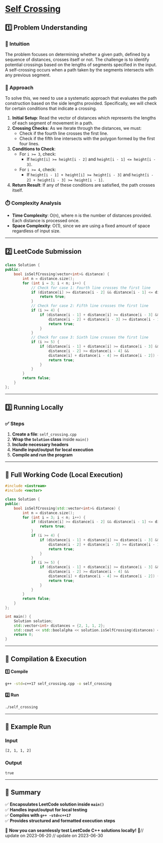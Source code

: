 # **[Self Crossing](https://leetcode.com/problems/self-crossing/description/)**  

## **1️⃣ Problem Understanding**  
### **📌 Intuition**  
The problem focuses on determining whether a given path, defined by a sequence of distances, crosses itself or not. The challenge is to identify potential crossings based on the lengths of segments specified in the input. A self-crossing occurs when a path taken by the segments intersects with any previous segment.

### **🚀 Approach**  
To solve this, we need to use a systematic approach that evaluates the path construction based on the side lengths provided. Specifically, we will check for certain conditions that indicate a crossing. 

1. **Initial Setup**: Read the vector of distances which represents the lengths of each segment of movement in a path.
2. **Crossing Checks**: As we iterate through the distances, we must:
   - Check if the fourth line crosses the first line.
   - Check if the fifth line intersects with the polygon formed by the first four lines.
3. **Conditions to Check**: 
   - For `i >= 3`, check:
     - If `height[i] >= height[i - 2]` and `height[i - 1] <= height[i - 3]`.
   - For `i >= 4`, check:
     - If `height[i - 1] + height[i] >= height[i - 3]` and `height[i - 2] + height[i - 3] >= height[i - 1]`.
4. **Return Result**: If any of these conditions are satisfied, the path crosses itself.

### **⏱️ Complexity Analysis**  
- **Time Complexity**: O(n), where n is the number of distances provided. Each distance is processed once.  
- **Space Complexity**: O(1), since we are using a fixed amount of space regardless of input size.

---  

## **2️⃣ LeetCode Submission**  
```cpp
class Solution {
public:
    bool isSelfCrossing(vector<int>& distance) {
        int n = distance.size();
        for (int i = 3; i < n; i++) {
            // Check for case 1: Fourth line crosses the first line
            if (distance[i] >= distance[i - 2] && distance[i - 1] <= distance[i - 3]) {
                return true;
            }
            // Check for case 2: Fifth line crosses the first line
            if (i >= 4) {
                if (distance[i - 1] + distance[i] >= distance[i - 3] &&
                    distance[i - 2] + distance[i - 3] >= distance[i - 1]) {
                    return true;
                }
            }
            // Check for case 3: Sixth line crosses the first line
            if (i >= 5) {
                if (distance[i - 1] + distance[i] >= distance[i - 3] &&
                    distance[i - 2] >= distance[i - 4] &&
                    distance[i] + distance[i - 4] >= distance[i - 2]) {
                    return true;
                }
            }
        }
        return false;
    }
};  
```  

---  

## **3️⃣ Running Locally**  
### **✅ Steps**  
1. **Create a file**: `self_crossing.cpp`  
2. **Wrap the `Solution` class** inside `main()`  
3. **Include necessary headers**  
4. **Handle input/output for local execution**  
5. **Compile and run the program**  

---  

## **📝 Full Working Code (Local Execution)**  
```cpp
#include <iostream>
#include <vector>

class Solution {
public:
    bool isSelfCrossing(std::vector<int>& distance) {
        int n = distance.size();
        for (int i = 3; i < n; i++) {
            if (distance[i] >= distance[i - 2] && distance[i - 1] <= distance[i - 3]) {
                return true;
            }
            if (i >= 4) {
                if (distance[i - 1] + distance[i] >= distance[i - 3] &&
                    distance[i - 2] + distance[i - 3] >= distance[i - 1]) {
                    return true;
                }
            }
            if (i >= 5) {
                if (distance[i - 1] + distance[i] >= distance[i - 3] &&
                    distance[i - 2] >= distance[i - 4] &&
                    distance[i] + distance[i - 4] >= distance[i - 2]) {
                    return true;
                }
            }
        }
        return false;
    }
};

int main() {
    Solution solution;
    std::vector<int> distances = {2, 1, 1, 2};
    std::cout << std::boolalpha << solution.isSelfCrossing(distances) << std::endl; // Expected output: true
    return 0;
}
```  

---  

## **🔧 Compilation & Execution**  
#### **1️⃣ Compile**  
```bash
g++ -std=c++17 self_crossing.cpp -o self_crossing
```  

#### **2️⃣ Run**  
```bash
./self_crossing
```  

---  

## **🎯 Example Run**  
### **Input**  
```
[2, 1, 1, 2]
```  
### **Output**  
```
true
```  

---  

## **📌 Summary**  
✅ **Encapsulates LeetCode solution inside `main()`**  
✅ **Handles input/output for local testing**  
✅ **Compiles with `g++ -std=c++17`**  
✅ **Provides structured and formatted execution steps**  

🚀 **Now you can seamlessly test LeetCode C++ solutions locally!** 🚀// update on 2023-06-20
// update on 2023-06-30
